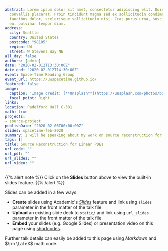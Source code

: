 ```yaml
---
abstract: Lorem ipsum dolor sit amet, consectetur adipiscing elit. Duis posuere tellusac
  convallis placerat. Proin tincidunt magna sed ex sollicitudin condimentum. Sed ac
  faucibus dolor, scelerisque sollicitudin nisi. Cras purus urna, suscipit quis sapien
  eu, pulvinar tempor diam.
address:
  city: Seattle
  country: United States
  postcode: "98105"
  region: UW
  street: W Stevens Way NE
all_day: false
authors: [admin]
date: "2020-02-012T13:30:00Z"
date_end: "2020-02-012T14:30:00Z"
event: Space-Time Reading Group
event_url: https://uwspacetime.github.io/
featured: false
image:
  caption: 'Image credit: [**Unsplash**](https://unsplash.com/photos/bzdhc5b3Bxs)'
  focal_point: Right
links:
location: Padelford Hall C-301
math: true
projects:
- source-project
publishDate: "2020-02-06T00:00:00Z"
slides: spacetime-feb-2020
summary: I will be speaking about my work on source reconstruction for linear PDEs at the UW Space-Time Reading Group weekly meeting. 
tags: []
title: Source Reconstruction for Linear PDEs
url_code: ""
url_pdf: ""
url_slides: ""
url_video: ""
---
```


{{% alert note %}}
Click on the **Slides** button above to view the built-in slides feature.
{{% /alert %}}

Slides can be added in a few ways:

- **Create** slides using Academic's [*Slides*](https://sourcethemes.com/academic/docs/managing-content/#create-slides) feature and link using `slides` parameter in the front matter of the talk file
- **Upload** an existing slide deck to `static/` and link using `url_slides` parameter in the front matter of the talk file
- **Embed** your slides (e.g. Google Slides) or presentation video on this page using [shortcodes](https://sourcethemes.com/academic/docs/writing-markdown-latex/).

Further talk details can easily be added to this page using *Markdown* and $\rm \LaTeX$ math code.
